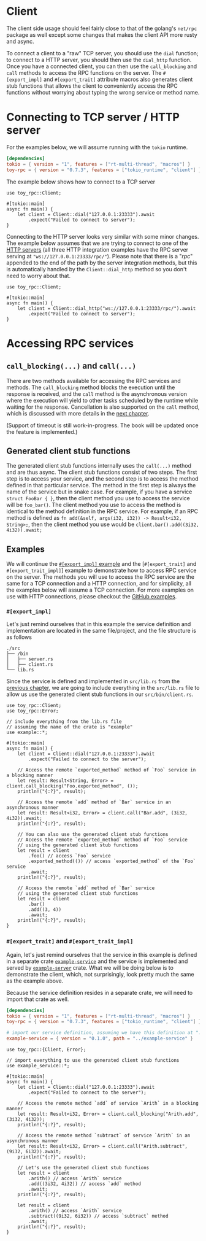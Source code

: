 # Client

The client side usage should feel fairly close to that of the golang's `net/rpc` package as well except some changes that makes the client API more rusty and async. 

To connect a client to a "raw" TCP server, you should use the `dial` function; to connect to a HTTP server, you should then use the `dial_http` function. Once you have a connected client,
you can then use the `call_blocking` and `call` methods to access the RPC functions on the server. The `#[export_impl]` and `#[export_trait]` attribute macros also generates client stub functions that allows the client to conveniently access the RPC functions without worrying about typing the wrong service or method name. 

# Connecting to TCP server / HTTP server

For the examples below, we will assume running with the `tokio` runtime.

```toml
[dependencies]
tokio = { version = "1", features = ["rt-multi-thread", "macros"] }
toy-rpc = { version = "0.7.3", features = ["tokio_runtime", "client"] }
```

The example below shows how to connect to a TCP server

```rust,noplaypen 
use toy_rpc::Client;

#[tokio::main]
async fn main() {
    let client = Client::dial("127.0.0.1:23333").await
        .expect("Failed to connect to server");
}
```

Connecting to the HTTP server looks very similar with some minor changes. The example below assumes that we are trying to connect to one of the [HTTP servers](https://minghuaw.github.io/toy-rpc/05_integration.html) (all three HTTP integration examples have the RPC server serving at `"ws://127.0.0.1:23333/rpc/"`). Please note that there is a "_rpc_" appended to the end of the path by the server integration methods, but this is automatically handled by the `Client::dial_http` method so you don't need to worry about that. 

```rust,noplaypen 
use toy_rpc::Client;

#[tokio::main]
async fn main() {
    let client = Client::dial_http("ws://127.0.0.1:23333/rpc/").await
        .expect("Failed to connect to server");
}
```
# Accessing RPC services

## `call_blocking(...)` and `call(...)`

There are two methods available for accessing the RPC services and methods. The `call_blocking` method blocks the execution until the response is received, and the `call` method is the asynchronous version where the execution will yield to other tasks scheduled by the runtime while waiting for the response. Cancellation is also supported on the `call` method, which is discussed with more details in the [next chapter](https://minghuaw.github.io/toy-rpc/06a_cancellation.html).

(Support of timeout is still work-in-progress. The book will be updated once the feature is implemented.)


## Generated client stub functions

The generated client stub functions internally uses the `call(...)` method and are thus async. The client stub functions consist of two steps. The first step is to access your service, and the second step is to access the method defined in that particular service. The method in the first step is always the name of the service but in snake case. For example, if you have a service `struct FooBar { }`, then the client method you use to access the service will be `foo_bar()`. The client method you use to access the method is identical to the method definition in the RPC service. For example, if an RPC method is defined as `fn add(&self, args(i32, i32)) -> Result<i32, String>;`, then the client method you use would be `client.bar().add((3i32, 4i32)).await;`

## Examples

We will continue the [`#[export_impl]` example](https://minghuaw.github.io/toy-rpc/03_define_service.html#export_impl) and the [`#[export_trait]` and `#[export_trait_impl]`] example to demonstrate how to access RPC service on the server. The methods you will use to access the RPC service are the same for a TCP connection and a HTTP connection, and for simplicity, all the examples below will assume a TCP connection. For more examples on use with HTTP connections, please checkout the [GitHub examples](https://github.com/minghuaw/toy-rpc/tree/main/examples).
### `#[export_impl]`

Let's just remind ourselves that in this example the service definition and implementation are located in the same file/project, and the file structure is as follows

```
./src
├── /bin
│   ├── server.rs
│   ├── client.rs
└── lib.rs
```

Since the service is defined and implemented in `src/lib.rs` from the [previous chapter](https://minghuaw.github.io/toy-rpc/03_define_service.html#export_impl), we are going to include everything in the `src/lib.rs` file to allow us use the generated client stub functions in our `src/bin/client.rs`.

```rust,noplaypen,noplaypen
use toy_rpc::Client;
use toy_rpc::Error;

// include everything from the lib.rs file
// assuming the name of the crate is "example"
use example::*;

#[tokio::main]
async fn main() {
    let client = Client::dial("127.0.0.1:23333").await
        .expect("Failed to connect to the server");

    // Access the remote `exported_method` method of `Foo` service in a blocking manner
    let result: Result<String, Error> = client.call_blocking("Foo.exported_method", ());
    println!("{:?}", result);

    // Access the remote `add` method of `Bar` service in an asynchronous manner
    let result: Result<i32, Error> = client.call("Bar.add", (3i32, 4i32)).await;
    println!("{:?}", result);

    // You can also use the generated client stub functions
    // Access the remote `exported_method` method of `Foo` service 
    // using the generated client stub functions
    let result = client
        .foo() // access `Foo` service
        .exported_method(()) // access `exported_method` of the `Foo` service
        .await;
    println!("{:?}", result);

    // Access the remote `add` method of `Bar` service 
    // using the generated client stub functions
    let result = client
        .bar()
        .add((3, 4))
        .await;
    println!("{:?}", result);
}
```

### `#[export_trait]` and `#[export_trait_impl]`

Again, let's just remind ourselves that the service in this example is defined in a separate crate [`example-service`](https://minghuaw.github.io/toy-rpc/03_define_service.html#export_trait-and-export_trait_impl) and the service is implemented and served by [`example-server`](https://minghuaw.github.io/toy-rpc/04_server.html#example-with-export_trait-and-export_trait_impl) crate. What we will be doing below is to demonstrate the client, which, not surprisingly, look pretty much the same as the example above.

Because the service definition resides in a separate crate, we will need to import that crate as well.

```toml
[dependencies]
tokio = { version = "1", features = ["rt-multi-thread", "macros"] }
toy-rpc = { version = "0.7.3", features = ["tokio_runtime", "client"] }

# import our service definition, assuming we have this definition at "../example-service"
example-service = { version = "0.1.0", path = "../example-service" }
```

```rust,noplaypen 
use toy_rpc::{Client, Error};

// import everything to use the generated client stub functions
use example_service::*;

#[tokio::main]
async fn main() {
    let client = Client::dial("127.0.0.1:23333").await
        .expect("Failed to connect to the server");
    
    // Access the remote method `add` of service `Arith` in a blocking manner
    let result: Result<i32, Error> = client.call_blocking("Arith.add", (3i32, 4i32));
    println!("{:?}", result);

    // Access the remote method `subtract` of service `Arith` in an asynchronous manner
    let result: Result<i32, Error> = client.call("Arith.subtract", (9i32, 6i32)).await;
    println!("{:?}", result);

    // Let's use the generated client stub functions
    let result = client
        .arith() // access `Arith` service
        .add((3i32, 4i32)) // access `add` method
        .await;
    println!("{:?}", result);

    let result = client
        .arith() // access `Arith` service
        .subtract((9i32, 6i32)) // access `subtract` method
        .await;
    println!("{:?}", result);
}
```